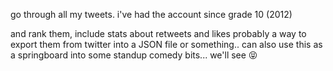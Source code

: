 go through all my tweets. i've had the account since grade 10 (2012)

and rank them, include stats about retweets and likes
probably a way to export them from twitter into a JSON file or something..
can also use this as a springboard into some standup comedy bits... we'll see 😝
